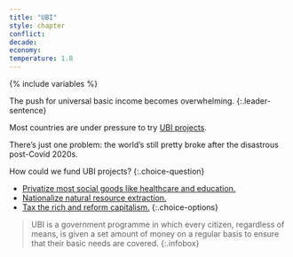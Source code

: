 ```yaml
---
title: "UBI"
style: chapter
conflict: 
decade: 
economy: 
temperature: 1.8
---
```


{% include variables %}


The push for universal basic income becomes overwhelming.
{:.leader-sentence}

Most countries are under pressure to try [UBI projects](#infobox).

There’s just one problem: the world’s still pretty broke after the disastrous post-Covid 2020s.

How could we fund UBI projects?
{:.choice-question}

- [Privatize most social goods like healthcare and education.](chapter_muskbucks.html)
- [Nationalize natural resource extraction.](chapter_fracking-funded-ubi.html)
- [Tax the rich and reform capitalism.](chapter_reform-capitalism.html)
{:.choice-options}

> UBI is a government programme in which every citizen, regardless of means, is given a set amount of money on a regular basis to ensure that their basic needs are covered.
{:.infobox}
